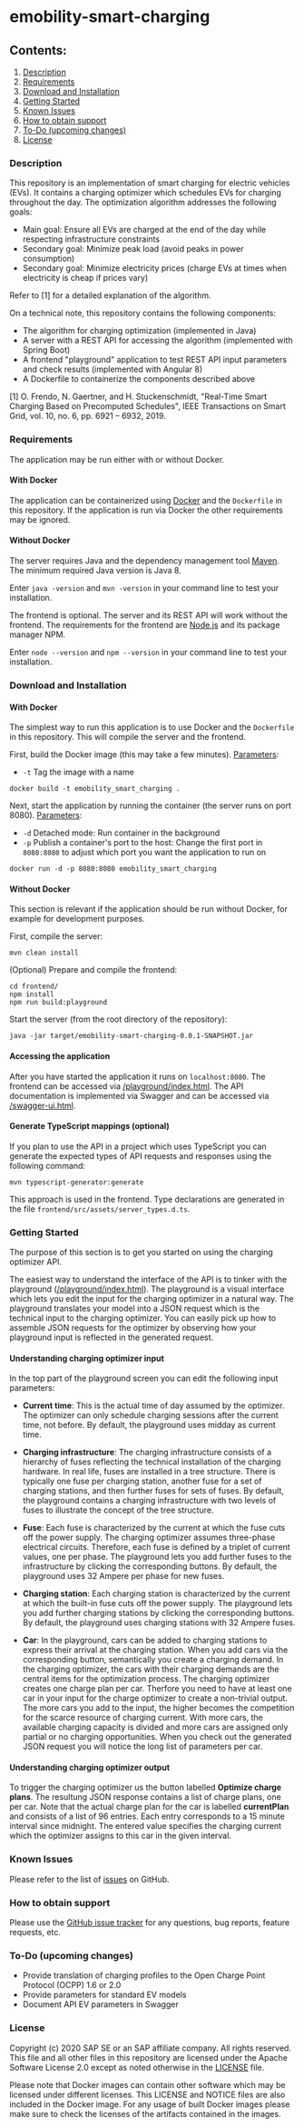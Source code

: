 # emobility-smart-charging

## Contents:
1. [Description](#description)
1. [Requirements](#requirements)
1. [Download and Installation](#download-and-installation)
1. [Getting Started](#getting-started)
1. [Known Issues](#known-issues)
1. [How to obtain support](#how-to-obtain-support)
1. [To-Do (upcoming changes)](#to-do-upcoming-changes)
1. [License](#license)


### Description
This repository is an implementation of smart charging for electric vehicles (EVs). It contains a charging optimizer which schedules EVs for charging throughout the day. 
The optimization algorithm addresses the following goals: 
- Main goal: Ensure all EVs are charged at the end of the day while respecting infrastructure constraints
- Secondary goal: Minimize peak load (avoid peaks in power consumption)
- Secondary goal: Minimize electricity prices (charge EVs at times when electricity is cheap if prices vary)

Refer to [1] for a detailed explanation of the algorithm. 

On a technical note, this repository contains the following components: 
- The algorithm for charging optimization (implemented in Java)
- A server with a REST API for accessing the algorithm (implemented with Spring Boot)
- A frontend "playground" application to test REST API input parameters and check results (implemented with Angular 8)
- A Dockerfile to containerize the components described above


[1] O. Frendo, N. Gaertner, and H. Stuckenschmidt, "Real-Time Smart Charging Based on Precomputed Schedules", IEEE Transactions on Smart Grid, vol. 10, no. 6, pp. 6921 – 6932, 2019.


### Requirements
The application may be run either with or without Docker. 

#### With Docker 
The application can be containerized using [Docker](https://docs.docker.com/install/) and the `Dockerfile` in this repository. If the application is run via Docker the other requirements may be ignored. 

#### Without Docker
The server requires Java and the dependency management tool [Maven](https://maven.apache.org/). 
The minimum required Java version is Java 8. 

Enter `java -version` and `mvn -version` in your command line to test your installation. 

The frontend is optional. The server and its REST API will work without the frontend. 
The requirements for the frontend are [Node.js](https://nodejs.org/en/) and its package manager NPM. 

Enter `node --version` and `npm --version` in your command line to test your installation. 



### Download and Installation
#### With Docker
The simplest way to run this application is to use Docker and the `Dockerfile` in this repository. 
This will compile the server and the frontend. 

First, build the Docker image (this may take a few minutes). 
[Parameters](https://docs.docker.com/engine/reference/commandline/build/): 
- `-t` Tag the image with a name
``` 
docker build -t emobility_smart_charging .
```

Next, start the application by running the container (the server runs on port 8080). 
[Parameters](https://docs.docker.com/engine/reference/run/): 
- `-d` Detached mode: Run container in the background
- `-p` Publish a container's port to the host: Change the first port in `8080:8080` to adjust which port you want the application to run on
```
docker run -d -p 8080:8080 emobility_smart_charging
```

#### Without Docker
This section is relevant if the application should be run without Docker, for example for development purposes. 

First, compile the server: 
```
mvn clean install
```

(Optional) Prepare and compile the frontend: 
```
cd frontend/
npm install
npm run build:playground
```

Start the server (from the root directory of the repository): 
```
java -jar target/emobility-smart-charging-0.0.1-SNAPSHOT.jar
```

#### Accessing the application
After you have started the application it runs on `localhost:8080`. 
The frontend can be accessed via [/playground/index.html](http://localhost:8080/playground/index.html). 
The API documentation is implemented via Swagger and can be accessed via [/swagger-ui.html](http://localhost:8080/swagger-ui.html). 


#### Generate TypeScript mappings (optional)
If you plan to use the API in a project which uses TypeScript you can generate the expected types of API requests and responses using the following command: 
``` 
mvn typescript-generator:generate
```
This approach is used in the frontend. Type declarations are generated in the file `frontend/src/assets/server_types.d.ts`. 

### Getting Started
The purpose of this section is to get you started on using the charging optimizer API. 

The easiest way to understand the interface of the API is to tinker with the playground ([/playground/index.html](http://localhost:8080/playground/index.html)). The playground is a visual interface which lets you edit the input for the charging optimizer in a natural way. The playground translates your model into a JSON request which is the technical input to the charging optimizer. You can easily pick up how to assemble JSON requests for the optimizer by observing how your playground input is reflected in the generated request.

#### Understanding charging optimizer input
In the top part of the playground screen you can edit the following input parameters:
* **Current time**: This is the actual time of day assumed by the optimizer. The optimizer can only schedule charging sessions after the current time, not before. By default, the playground uses midday as current time. 

* **Charging infrastructure**: The charging infrastructure consists of a hierarchy of fuses reflecting the technical installation of the charging hardware. In real life, fuses are installed in a tree structure. There is typically one fuse per charging station, another fuse for a set of charging stations, and then further fuses for sets of fuses. By default, the playground contains a charging infrastructure with two levels of fuses to illustrate the concept of the tree structure.

* **Fuse**: Each fuse is characterized by the current at which the fuse cuts off the power supply. The charging optimizer assumes three-phase electrical circuits. Therefore, each fuse is defined by a triplet of current values, one per phase. The playground lets you add further fuses to the infrastructure by clicking the corresponding buttons. By default, the playground uses 32 Ampere per phase for new fuses.
* **Charging station**: Each charging station is characterized by the current at which the built-in fuse cuts off the power supply. The playground lets you add further charging stations by clicking the corresponding buttons. By default, the playground uses charging stations with 32 Ampere fuses.

* **Car**: In the playground, cars can be added to charging stations to express their arrival at the charging station. When you add cars via the corresponding button, semantically you create a charging demand. In the charging optimizer, the cars with their charging demands are the central items for the optimization process. The charging optimizer creates one charge plan per car. Therfore you need to have at least one car in your input for the charge optimizer to create a non-trivial output. The more cars you add to the input, the higher becomes the competition for the scarce resource of charging current. With more cars, the available charging capacity is divided and more cars are assigned only partial or no charging opportunities.
When you check out the generated JSON request you will notice the long list of parameters per car.

#### Understanding charging optimizer output
To trigger the charging optimizer us the button labelled **Optimize charge plans**. The resultung JSON response contains a list of charge plans, one per car. Note that the actual charge plan for the car is labelled **currentPlan** and consists of a list of 96 entries. Each entry corresponds to a 15 minute interval since midnight. The entered value specifies the charging current which the optimizer assigns to this car in the given interval.

### Known Issues
Please refer to the list of [issues](../../issues) on GitHub.


### How to obtain support
Please use the [GitHub issue tracker](../../issues) for any questions, bug reports, feature requests, etc.



### To-Do (upcoming changes) 
- Provide translation of charging profiles to the Open Charge Point Protocol (OCPP) 1.6 or 2.0 
- Provide parameters for standard EV models 
- Document API EV parameters in Swagger

### License
Copyright (c) 2020 SAP SE or an SAP affiliate company. All rights reserved. This file and all other files in this repository are licensed under the Apache Software License 2.0 except as noted otherwise in the [LICENSE](LICENSE) file.

Please note that Docker images can contain other software which may be licensed under different licenses. This LICENSE and NOTICE files are also included in the Docker image. For any usage of built Docker images please make sure to check the licenses of the artifacts contained in the images.
